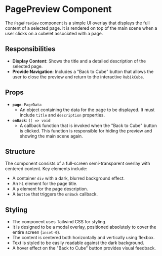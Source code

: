 # PagePreview Component

The `PagePreview` component is a simple UI overlay that displays the full
content of a selected page. It is rendered on top of the main scene when a user
clicks on a cubelet associated with a page.

## Responsibilities

- **Display Content**: Shows the title and a detailed description of the
  selected page.
- **Provide Navigation**: Includes a "Back to Cube" button that allows the user
  to close the preview and return to the interactive `RubikCube`.

## Props

- **`page`**: `PageData`
  - An object containing the data for the page to be displayed. It must include
    `title` and `description` properties.
- **`onBack`**: `() => void`
  - A callback function that is invoked when the "Back to Cube" button is
    clicked. This function is responsible for hiding the preview and showing the
    main scene again.

## Structure

The component consists of a full-screen semi-transparent overlay with centered
content. Key elements include:

- A container `div` with a dark, blurred background effect.
- An `h1` element for the page title.
- A `p` element for the page description.
- A `button` that triggers the `onBack` callback.

## Styling

- The component uses Tailwind CSS for styling.
- It is designed to be a modal overlay, positioned absolutely to cover the
  entire screen (`inset-0`).
- The content is centered both horizontally and vertically using flexbox.
- Text is styled to be easily readable against the dark background.
- A hover effect on the "Back to Cube" button provides visual feedback.
